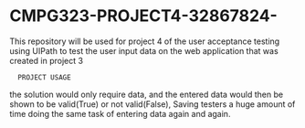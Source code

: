 # CMPG323-PROJECT4-32867824-
This repository will be used for project 4 of the user acceptance testing using UIPath to test the user input data on the web application that was created in project 3


      PROJECT USAGE
the solution would only require data, and the entered data would then be shown to be valid(True) or not valid(False), Saving testers a huge amount of time doing the same task of entering data again and again.
